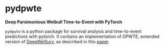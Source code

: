# pydpwte
   __Deep Parsimonious Weibull Time-to-Event with PyTorch__
   
`pydpwte` is a python package for survival analysis and time-to-event predictions with pytorch. It contains an implementation of _DPWTE_, extended version of [DeepWeiSurv](https://link.springer.com/chapter/10.1007/978-3-030-47426-3_53), as described in this [paper](https://hal.archives-ouvertes.fr/hal-03263989/document).
